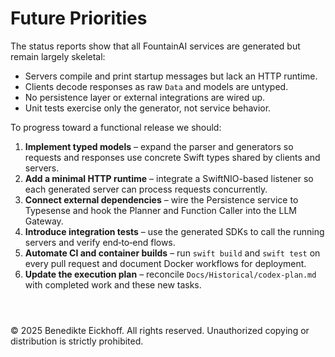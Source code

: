 # Future Priorities

The status reports show that all FountainAI services are generated but remain largely skeletal:
- Servers compile and print startup messages but lack an HTTP runtime.
- Clients decode responses as raw `Data` and models are untyped.
- No persistence layer or external integrations are wired up.
- Unit tests exercise only the generator, not service behavior.

To progress toward a functional release we should:

1. **Implement typed models** – expand the parser and generators so requests and responses use concrete Swift types shared by clients and servers.
2. **Add a minimal HTTP runtime** – integrate a SwiftNIO-based listener so each generated server can process requests concurrently.
3. **Connect external dependencies** – wire the Persistence service to Typesense and hook the Planner and Function Caller into the LLM Gateway.
4. **Introduce integration tests** – use the generated SDKs to call the running servers and verify end‑to‑end flows.
5. **Automate CI and container builds** – run `swift build` and `swift test` on every pull request and document Docker workflows for deployment.
6. **Update the execution plan** – reconcile `Docs/Historical/codex-plan.md` with completed work and these new tasks.

```



```
© 2025 Benedikte Eickhoff. All rights reserved.
Unauthorized copying or distribution is strictly prohibited.
```
